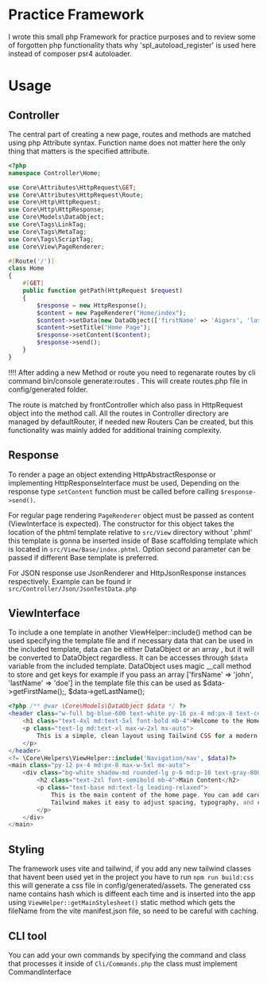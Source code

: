 
# Practice Framework

I wrote this small php Framework for practice purposes and to review some of forgotten php functionality thats why 'spl_autoload_register' is used here instead of composer psr4 autoloader.

# Usage
## Controller
The central part of creating a new page, routes and methods are matched using php Attribute syntax. Function name does not matter here the only thing that matters is the specified attribute.

```php
<?php
namespace Controller\Home;

use Core\Attributes\HttpRequest\GET;
use Core\Attributes\HttpRequest\Route;
use Core\Http\HttpRequest;
use Core\Http\HttpResponse;
use Core\Models\DataObject;
use Core\Tags\LinkTag;
use Core\Tags\MetaTag;
use Core\Tags\ScriptTag;
use Core\View\PageRenderer;

#[Route('/')]
class Home
{
    #[GET]
    public function getPath(HttpRequest $request)
    {
        $response = new HttpResponse();
        $content = new PageRenderer("Home/index");
        $content->setData(new DataObject(['firstName' => 'Aigars', 'lastName' => 'Cepuritis']));
        $content->setTitle("Home Page");
        $response->setContent($content);
        $response->send();
    }
}

```

!!!! After adding a new Method or route you need to regenarate routes by cli command bin/console generate:routes  . This will create routes.php file in config/generated folder.


The route is matched by frontController which also pass in HttpRequest object into the method call. All the routes in Controller directory are managed by defaultRouter, if needed new Routers Can be created, but this functionality was mainly added for additional training complexity.

## Response
To render a page an object extending HttpAbstractResponse or implementing HttpResponseInterface must be used, Depending on the response type ```setContent``` function must be called before calling ```$response->send()```.

For regular page rendering ```PageRenderer``` object must be passed as content (ViewInterface is expected). The constructor for this object takes the location of the phtml template relative to ```src/View``` directory without '.phml' this template is gonna be inserted inside of Base scaffolding template which is located in ```src/View/Base/index.phtml```. Option second parameter can be passed if different Base template is preferred.

For JSON response use JsonRenderer and HttpJsonResponse instances respectively. Example can be found ir ```src/Controller/Json/JsonTestData.php```


## ViewInterface
To include a one template in another ViewHelper::include() method can be used specifying the template file and if necessary data that can be used in the included template, data can be either DataObject or an array , but it will be converted to DataObject regardless. It can be accesses through ```$data``` variable from the included template.
DataObject uses magic __call method to store and get keys for example if you pass an array ['firsName' => 'john', 'lastName' => 'doe'] in the template file this can be used as $data->getFirstName();, $data->getLastName();

```php
<?php /** @var \Core\Models\DataObject $data */ ?>
<header class="w-full bg-blue-600 text-white py-16 px-4 md:px-8 text-center">
    <h1 class="text-4xl md:text-5xl font-bold mb-4">Welcome to the Home Page</h1>
    <p class="text-lg md:text-xl max-w-2xl mx-auto">
        This is a simple, clean layout using Tailwind CSS for a modern homepage look.
    </p>
</header>
<?= \Core\Helpers\ViewHelper::include('Navigation/nav', $data)?>
<main class="py-12 px-4 md:px-8 max-w-5xl mx-auto">
    <div class="bg-white shadow-md rounded-lg p-6 md:p-10 text-gray-800">
        <h2 class="text-2xl font-semibold mb-4">Main Content</h2>
        <p class="text-base md:text-lg leading-relaxed">
            This is the main content of the home page. You can add cards, sections, or any components here.
            Tailwind makes it easy to adjust spacing, typography, and colors responsively.
        </p>
    </div>
</main>

```

## Styling
The framework uses vite and tailwind, if you add any new tailwind classes that havent been used yet in the project you have to run ```npm run build:css``` this will generate a css file in config/generated/assets. The generated css name contains hash which is diffeent each time and is inserted into the app using ```ViewHelper::getMainStylesheet()``` static method which gets the fileName from the vite manifest.json file, so need to be careful with caching.

## CLI tool

You can add your own commands by specifying the command and class that processes it inside of ``` Cli/Commands.php ``` the class must implement CommandInterface